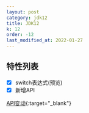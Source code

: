 ```yaml
---
layout: post
category: jdk12
title: JDK12
k: 12
order: -12
last_modified_at: 2022-01-27
---
```


## 特性列表

- [x] switch表达式(预览)
- [x] 新增API

[API变动](https://gunnarmorling.github.io/jdk-api-diff/jdk11-jdk12-api-diff.html){:target="_blank"}
